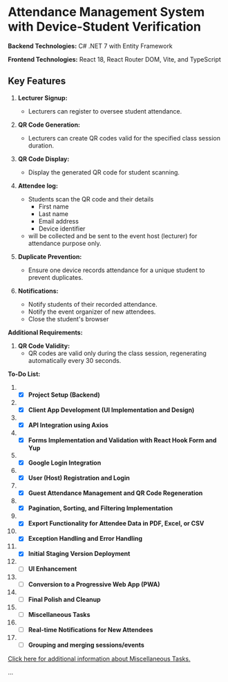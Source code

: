 # Attendance Management System with Device-Student Verification

**Backend Technologies:** C# .NET 7 with Entity Framework

**Frontend Technologies:** React 18, React Router DOM, Vite, and TypeScript

## Key Features

1. **Lecturer Signup:**
   - Lecturers can register to oversee student attendance.

2. **QR Code Generation:**
   - Lecturers can create QR codes valid for the specified class session duration.

3. **QR Code Display:**
   - Display the generated QR code for student scanning.

4. **Attendee log:**
   - Students scan the QR code and their details
     - First name
     - Last name
     - Email address
     - Device identifier
   - will be collected and be sent to the event host (lecturer) for attendance purpose only.

5. **Duplicate Prevention:**
   - Ensure one device records attendance for a unique student to prevent duplicates.

6. **Notifications:**
   - Notify students of their recorded attendance.
   - Notify the event organizer of new attendees.
   - Close the student's browser

**Additional Requirements:**

1. **QR Code Validity:**
   - QR codes are valid only during the class session, regenerating automatically every 30 seconds.

**To-Do List:**

1. - [x] **Project Setup (Backend)**
1. - [x] **Client App Development (UI Implementation and Design)**
1. - [x] **API Integration using Axios**
1. - [x] **Forms Implementation and Validation with React Hook Form and Yup**
1. - [x] **Google Login Integration**
1. - [x] **User (Host) Registration and Login**
1. - [x] **Guest Attendance Management and QR Code Regeneration**
1. - [x] **Pagination, Sorting, and Filtering Implementation**
1. - [x] **Export Functionality for Attendee Data in PDF, Excel, or CSV**
1. - [x] **Exception Handling and Error Handling**
1. - [x] **Initial Staging Version Deployment**
1. - [ ] **UI Enhancement**
1. - [ ] **Conversion to a Progressive Web App (PWA)**
1. - [ ] **Final Polish and Cleanup**
1. - [ ] **Miscellaneous Tasks**
1. - [ ] **Real-time Notifications for New Attendees**
1. - [ ] **Grouping and merging sessions/events**

[Click here for additional information about Miscellaneous Tasks.](https://docs.google.com/spreadsheets/d/1MhQsTLw1iU-diATmXUAK22QooYWYbuo9gMkOWGM-_x8/edit?usp=sharing)

...
